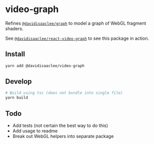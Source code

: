 # video-graph
Refines [`@davidisaaclee/graph`](https://github.com/davidisaaclee/graph-ts) to model a graph of WebGL fragment shaders.

See [`@davidisaaclee/react-video-graph`](https://github.com/davidisaaclee/react-video-graph) to see this package in action.

## Install
```bash
yarn add @davidisaaclee/video-graph
```

## Develop
```bash
# Build using tsc (does not bundle into single file)
yarn build
```

## Todo
- Add tests (not certain the best way to do this)
- Add usage to readme
- Break out WebGL helpers into separate package

